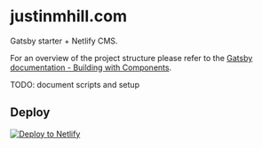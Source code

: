 # justinmhill.com
Gatsby starter + Netlify CMS.

For an overview of the project structure please refer to the [Gatsby documentation - Building with Components](https://www.gatsbyjs.org/docs/building-with-components/).

TODO: document scripts and setup

## Deploy

[![Deploy to Netlify](https://www.netlify.com/img/deploy/button.svg)](https://app.netlify.com/start/deploy?repository=https://github.com/gatsbyjs/gatsby-starter-default)
